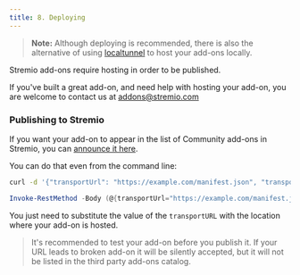 ```yaml
---
title: 8. Deploying
---
```


> **Note:** Although deploying is recommended, there is also the alternative of using [localtunnel](https://github.com/localtunnel/localtunnel) to host your add-ons locally.

Stremio add-ons require hosting in order to be published.

If you've built a great add-on, and need help with hosting your add-on, you are welcome to contact us at [addons@stremio.com](addons@stremio.com)

### Publishing to Stremio

If you want your add-on to appear in the list of Community add-ons in Stremio, you can [announce it here](https://stremio.github.io/stremio-publish-addon/index.html).

You can do that even from the command line:

<!--DOCUSAURUS_CODE_TABS-->
<!--bash-->
```sh
curl -d '{"transportUrl": "https://example.com/manifest.json", "transportName": "http"}' -w '\n' -H 'Content-Type: application/json' -X POST 'https://api.strem.io/api/addonPublish'
```
<!--PowerShell-->
```PowerShell
Invoke-RestMethod -Body (@{transportUrl="https://example.com/manifest.json"; transportName="http"} | ConvertTo-Json) -Method 'Post' -ContentType "application/json" -Uri "https://api.strem.io/api/addonPublish"
```
<!--END_DOCUSAURUS_CODE_TABS-->

You just need to substitute the value of the `transportURL` with the location where your add-on is hosted.

> It's recommended to test your add-on before you publish it. If your URL leads to broken add-on it will be silently accepted, but it will not be listed in the third party add-ons catalog.